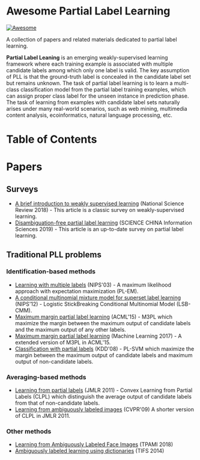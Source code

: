 # Awesome Partial Label Learning

[![Awesome](https://awesome.re/badge-flat.svg)](https://awesome.re)

A collection of papers and related materials dedicated to partial label learning.

**Partial Label Leaning** is an emerging weakly-supervised learning framework where each training example is associated with multiple candidate labels among which only one label is valid. The key assumption of PLL is that the ground-truth label is concealed in the candidate label set but remains unknown. The task of partial label learning is to learn a multi-class classification model from the partial label training examples, which can assign proper class label for the unseen instance in prediction phase. The task of learning from examples with candidate label sets naturally arises under many real-world scenarios, such as web mining, multimedia content analysis, ecoinformatics, natural language processing, etc.

# Table of Contents

# Papers

## Surveys

- [A brief introduction to weakly supervised learning](https://academic.oup.com/nsr/article/5/1/44/4093912) (National Science Review 2018) - This article is a classic survey on weakly-supervised learning.
- [Disambiguation-free partial label learning](https://kns.cnki.net/KCMS/detail/detail.aspx?dbcode=CJFQ&dbname=CJFDLAST2019&filename=PZKX201909001&v=MjQwNDZxZll1WnRGQ25uVTd2SU5UZkFkckc0SDlqTXBvOUZaWVI4ZVgxTHV4WVM3RGgxVDNxVHJXTTFGckNVUjc=) (SCIENCE CHINA Information Sciences 2019) - This article is an up-to-date survey on partial label learning.

## Traditional PLL problems

### Identification-based methods
- [Learning with multiple labels](http://citeseerx.ist.psu.edu/viewdoc/download?doi=10.1.1.91.8113&rep=rep1&type=pdf) (NIPS'03) - A maximum likelihood approach with expectation maximization (PL-EM).
- [A conditional multinomial mixture model for superset label learning](http://papers.nips.cc/paper/4597-a-conditional-multinomial-mixture-model-for-superset-label-learning.pdf) (NIPS'12) - Logistic StickBreaking Conditional Multinomial Model (LSB-CMM).
- [Maximum margin partial label learning](http://palm.seu.edu.cn/zhangml/files/ACML'15.pdf) (ACML'15) - M3PL which maximize the margin between the maximum output of candidate labels and the maximum output of any other labels.
- [Maximum margin partial label learning](http://palm.seu.edu.cn/zhangml/files/MLJ'16.pdf) (Machine Learning 2017) - A extended version of M3PL in ACML'15.
- [Classification with partial labels](https://dl.acm.org/doi/10.1145/1401890.1401958) (KDD'08) - PL-SVM which maximize the margin between the maximum output of candidate labels and maximum output of non-candidate labels.

### Averaging-based methods
- [Learning from partial labels](http://jmlr.org/papers/volume12/cour11a/cour11a.pdf) (JMLR 2011) - Convex Learning from Partial Labels (CLPL) which distinguish the average output of candidate labels from that of non-candidate labels.
- [Learning from ambiguously labeled images](https://ieeexplore.ieee.org/document/5206667/) (CVPR'09) A shorter version of CLPL in JMLR 2011.

### Other methods
- [Learning from Ambiguously Labeled Face Images](https://ieeexplore.ieee.org/document/7968363/) (TPAMI 2018)
- [Ambiguously labeled learning using dictionaries](https://ieeexplore.ieee.org/document/6906287) (TIFS 2014)
